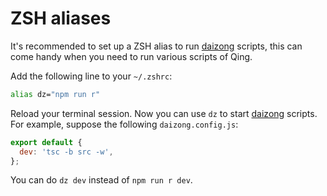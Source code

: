 # ZSH aliases

It's recommended to set up a ZSH alias to run [daizong](https://github.com/mgenware/daizong) scripts, this can come handy when you need to run various scripts of Qing.

Add the following line to your `~/.zshrc`:

```sh
alias dz="npm run r"
```

Reload your terminal session. Now you can use `dz` to start [daizong](https://github.com/mgenware/daizong) scripts. For example, suppose the following `daizong.config.js`:

```js
export default {
  dev: 'tsc -b src -w',
};
```

You can do `dz dev` instead of `npm run r dev`.
